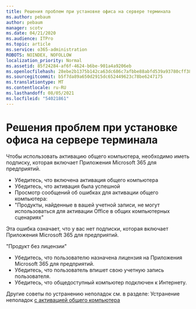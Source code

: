 ```yaml
---
title: Решения проблем при установке офиса на сервере терминала
ms.author: pebaum
author: pebaum
manager: scotv
ms.date: 04/21/2020
ms.audience: ITPro
ms.topic: article
ms.service: o365-administration
ROBOTS: NOINDEX, NOFOLLOW
localization_priority: Normal
ms.assetid: 85f24284-af6f-4624-b6be-901a4a9206eb
ms.openlocfilehash: 28ebe2b1375b142ca63dc686c7afbbe88abfd539a93780cff3861f80de40b411
ms.sourcegitcommit: b5f7da89a650d2915dc652449623c78be6247175
ms.translationtype: MT
ms.contentlocale: ru-RU
ms.lasthandoff: 08/05/2021
ms.locfileid: "54021861"
---
```

# <a name="solutions-for-issues-around-installing-office-on-a-terminal-server"></a>Решения проблем при установке офиса на сервере терминала

Чтобы использовать активацию общего компьютера, необходимо иметь подписку, которая включает Приложения Microsoft 365 для предприятий.
  
- Убедитесь, что включена активация общего компьютера
- Убедитесь, что активация была успешной
- Просмотр сообщений об ошибках для активации общего компьютера:
- "Продукты, найденные в вашей учетной записи, не могут использоваться для активации Office в общих компьютерных сценариях"
  
Эта ошибка означает, что у вас нет подписки, которая включает Приложения Microsoft 365 для предприятий.

"Продукт без лицензии"

- Убедитесь, что пользователю назначена лицензия на Приложения Microsoft 365 для предприятий.
- Убедитесь, что пользователь впишет свою учетную запись пользователя.
- Убедитесь, что общедоступный компьютер подключен к Интернету.

Другие советы по устранению неполадок см. в разделе: Устранение неполадок [с активацией общего компьютера](https://docs.microsoft.com/DeployOffice/troubleshoot-shared-computer-activation)